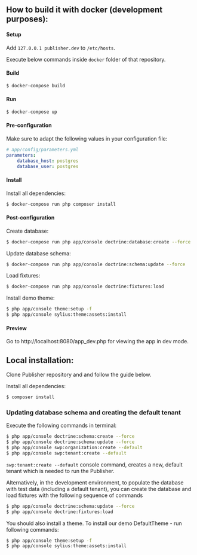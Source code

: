 ## How to build it with docker (development purposes):

#### Setup

Add ```127.0.0.1 publisher.dev``` to ```/etc/hosts```.

Execute below commands inside `docker` folder of that repository.

#### Build

```bash
$ docker-compose build
```

#### Run

```bash
$ docker-compose up
```

#### Pre-configuration

Make sure to adapt the following values in your configuration file:

```yaml
# app/config/parameters.yml
parameters:
    database_host: postgres
    database_user: postgres
```

#### Install

Install all dependencies:

```bash
$ docker-compose run php composer install
```

#### Post-configuration

Create database:

```bash
$ docker-compose run php app/console doctrine:database:create --force
```

Update database schema:

```bash
$ docker-compose run php app/console doctrine:schema:update --force
```

Load fixtures:

```bash
$ docker-compose run php app/console doctrine:fixtures:load
```

Install demo theme:

```bash
$ php app/console theme:setup -f
$ php app/console sylius:theme:assets:install
```

#### Preview

Go to http://localhost:8080/app_dev.php for viewing the app in dev mode.

## Local installation:

Clone Publisher repository and and follow the guide below.

Install all dependencies:

```bash
$ composer install
```

### Updating database schema and creating the default tenant

Execute the following commands in terminal:

```bash
$ php app/console doctrine:schema:create --force
$ php app/console doctrine:schema:update --force
$ php app/console swp:organization:create --default
$ php app/console swp:tenant:create --default
```

`swp:tenant:create --default` console command, creates a new, default tenant which is
needed to run the Publisher.

Alternatively, in the development environment, to populate the database with test data (including a default tenant), you can create the database and load fixtures with the following sequence of commands

```bash
$ php app/console doctrine:schema:update --force
$ php app/console doctrine:fixtures:load
```

You should also install a theme. To install our demo DefaultTheme - run following commands:

```bash
$ php app/console theme:setup -f
$ php app/console sylius:theme:assets:install
```
